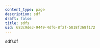 ```yaml
---
content_type: page
description: sdf
draft: false
title: sdfs
uid: 683c9de3-9449-4df6-8f2f-5818f368f172
---
```

sdfsdf